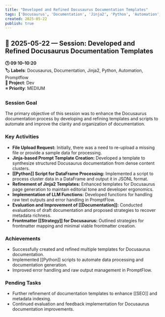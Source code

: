 ```yaml
---
title: "Developed and Refined Docusaurus Documentation Templates"
tags: ['Docusaurus', 'Documentation', 'Jinja2', 'Python', 'Automation', 'Promptflow']
created: 2025-05-22
publish: true
---
```


## 📅 2025-05-22 — Session: Developed and Refined Docusaurus Documentation Templates

**🕒 09:10–10:20**  
**🏷️ Labels**: Docusaurus, Documentation, Jinja2, Python, Automation, Promptflow  
**📂 Project**: Dev  
**⭐ Priority**: MEDIUM  


### Session Goal
The primary objective of this session was to enhance the Docusaurus documentation process by developing and refining templates and scripts to automate and improve the clarity and organization of documentation.

### Key Activities
- **File Upload Request:** Initially, there was a need to re-upload a missing file or provide a sample data for processing.
- **Jinja-based Prompt Template Creation:** Developed a template to synthesize structured Docusaurus documentation from dense content clusters.
- **[[Python]] Script for DataFrame Processing:** Implemented a script to process cluster data in a DataFrame and output it in JSONL format.
- **Refinement of Jinja2 Templates:** Enhanced templates for Docusaurus page generation to maintain editorial tone and developer ergonomics.
- **Implementation of LLM Functions:** Developed functions for handling raw text outputs and error handling in PromptFlow.
- **Evaluation and Improvement of [[Documentation]]:** Conducted evaluations of draft documentation and proposed strategies to recover metadata richness.
- **Frontmatter [[Strategy]] for Docusaurus:** Outlined strategies for frontmatter mapping and minimal viable frontmatter creation.

### Achievements
- Successfully created and refined multiple templates for Docusaurus documentation.
- Implemented [[Python]] scripts to automate data processing and documentation generation.
- Improved error handling and raw output management in PromptFlow.

### Pending Tasks
- Further refinement of documentation templates to enhance [[SEO]] and metadata indexing.
- Continued evaluation and feedback implementation for Docusaurus documentation improvements.
